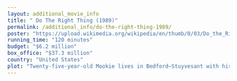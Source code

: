 ```yaml
---
layout: additional_movie_info
title: " Do The Right Thing (1989)"
permalink: /additional_info/do-the-right-thing-1989/
poster: "https://upload.wikimedia.org/wikipedia/en/thumb/0/03/Do_the_Right_Thing_poster.png/220px-Do_the_Right_Thing_poster.png"
running_time: "120 minutes"
budget: "$6.2 million"
box_office: "$37.3 million"
country: "United States"
plot: "Twenty-five-year-old Mookie lives in Bedford–Stuyvesant with his sister Jade, has a toddler son named Hector with his Latina girlfriend Tina, and works as a delivery man at a pizzeria owned by Italian-American Salvatore \"Sal\" Frangione. Sal's oldest son, Pino, is a racist who holds contempt for all the neighborhood blacks. Sal's younger son, Vito, is friends with Mookie, which Pino feels undermines their fraternal bond.\n\nOther residents of the neighborhood include friendly drunk Da Mayor; Mother Sister, who observes the block from her brownstone; Radio Raheem, who blasts Public Enemy's \"Fight the Power\" on his boombox; Buggin' Out, a fast-talking young man who talks about black civil rights to anyone who'll listen; Smiley, a mentally disabled man who meanders around town with hand-colored pictures of Malcolm X and Martin Luther King Jr.; and local DJ Mister Señor Love Daddy.\n\nAt Sal's, Buggin' Out questions Sal about his \"Wall of Fame\", which is decorated with photos of famous Italian-Americans. He demands that Sal put up pictures of black celebrities since the pizzeria is in a black neighborhood. Sal refuses, feeling he's not required to put anyone but Italians on the wall, and ejects him. Buggin' Out attempts to start boycotting the pizzeria, but only Raheem joins him.\n\nDuring the day, local teenagers open a fire hydrant to beat the heat wave before white police officers Mark Ponte and Gary Long intervene. Mookie confronts Pino about his contempt towards African Americans. Later, Pino expresses his hatred for African Americans to Sal, who insists on keeping the business in the majority African-American neighborhood.\n\nThat night, Buggin' Out and Raheem march into Sal's and demand that the Wall of Fame include Black celebrities. Sal demands that Raheem turn his boombox off, but he refuses. Buggin' Out badmouths Sal and threatens to shutter the pizzeria for good. Finally, Sal snaps and smashes Raheem's boombox. Enraged, Raheem attacks Sal. A fight ensues that spills out into the street, attracting a crowd. The police arrive, including Long and Ponte, who break up the fight and apprehend Raheem and Buggin' Out. As the officers attempt to restrain Raheem, Long begins choking him with his nightstick. Though Ponte and the onlookers plead for him to stop, Long tightens his choke-hold on Raheem, killing him. Attempting to save face, the duo place his body in the back of a police car and drive off.\n\nThe onlookers blame Sal for Raheem's death, but Da Mayor unsuccessfully tries to convince the crowd of Sal's innocence. Suddenly, Mookie grabs a trash can and throws it through the pizzeria's window, sparking the crowd to destroy it. Smiley sets the building ablaze, and Da Mayor pulls Sal, Pino, and Vito away from the mob, which turns toward the Korean market across the street to destroy it, too. Sonny, the owner, eventually dissuades the group.\n\nThe police return with the fire department and riot patrols to extinguish the fire and disperse the crowd. The firefighters, after several warnings to the crowd, turn their hoses on the mob, enraging them and causing more arrests. The next day, Mookie returns to Sal and demands his weekly pay. After an argument, Sal pays Mookie, and the two cautiously reconcile. Mookie leaves to visit Hector as Mister Señor Love Daddy announces that the mayor of New York City has founded a committee to investigate the incident and dedicates a song to Raheem.\n\nAn epilogue shows two quotations that demonstrate the dichotomy of the film's theme – one from Dr. Martin Luther King, Jr., who claims violence is never justified, and one from Malcolm X, who claims violence is \"intelligence\" when used in self-defense – and dedicates the film to six black people, five—Eleanor Bumpurs, Arthur Miller Jr., Edmund Perry, Yvonne Smallwood, and Michael Stewart—killed by police officers and one—Michael Griffith—killed by a white mob.[12]"
---
```

